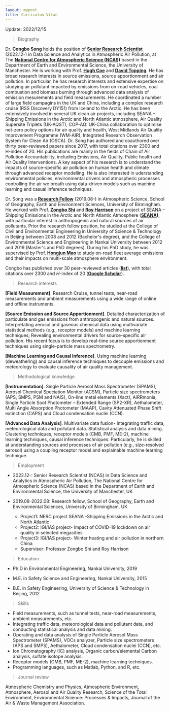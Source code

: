 ```yaml
---
layout: mypost
title: Curriculum Vitae
---
```

Update: 2022/12/15

> Biography

Dr. **Congbo Song** holds the position of <span style="color:blue">**[Senior Research Scientist](https://research.manchester.ac.uk/en/persons/congbo-song)**</span> (2022.12-) in Data Science and Analytics in Atmospheric Air Pollution, at The **[National Centre for Atmospheric Science (NCAS)](https://ncas.ac.uk)** based in the Department of Earth and Environmental Science, the University of Manchester. He is working with Prof. **[Hugh Coe](https://www.research.manchester.ac.uk/portal/hugh.coe.html)** and **[David Topping](https://research.manchester.ac.uk/en/persons/david.topping)**. He has broad research interests in source emissions, source apportionment and air pollution. In particular, he has research interests and extensive expertise on studying air pollutant impacted by emissions from on-road vehicles, coal combustion and biomass burning through advanced data analysis of emission mesurements and field measurements. He coordinated a number of large field campagins in the UK and China, including a complex research cruise (RSS Discovery DY151) from Iceland to the Arctic. He has been extensively involved in several UK clean air projects, including SEANA – Shipping Emissions in the Arctic and North Atlantic atmosphere, Air Quality Supersite Triplets (UK-AQST), COP-AQ: UK-China collaboration to optimise net-zero policy options for air quality and health, West Midlands Air Quality Improvement Programme (WM-AIR), Integrated Research Observation System for Clean Air (OSCA). Dr. Song has authored and coauthored over thirty peer-reviewed papers since 2017, with total citations over 2300 and H-index of 20. His publications are mainly in the fields of Chain of Air Pollution Accountability, including Emissions, Air Quality, Public health and Air Quality Interventions. A key aspect of his research is to understand the impacts of source-specific air pollution on human health and climate through advanced receptor modelling. He is also interested in uderstanding environmental policies, environmental drivers and atmospheric processes controlling the air we breath using data-driven models such as machine learning and casual inference techniques.

Dr. Song was a <span style="color:blue">**[Research Fellow](https://research.birmingham.ac.uk/en/persons/congbo-song)**</span> (2019.08-) in Atmospheric Science, School of Geography, Earth and Environment Sciences, University of Birmingham. He worked with Prof. **[Zongbo Shi](https://www.birmingham.ac.uk/staff/profiles/gees/shi-zongbo.aspx)** and **[Roy Harrison](https://www.birmingham.ac.uk/staff/profiles/gees/harrison-roy.aspx)** on a project of SEANA – Shipping Emissions in the Arctic and North Atlantic Atmosphere (**[SEANA](https://www.birmingham.ac.uk/research/activity/environmental-health/projects/seana/index.aspx))**, with particular interest in anthropogenic and natural sources of air pollutants. Prior the research fellow position, he studied at the College of Civil and Environmental Engineering in University of Science & Technology in Beijing between 2008 and 2012 (Bachelor's degree), and the College of Environmental Science and Engineering in Nankai University between 2012 and 2019 (Master's and PhD degrees). During his PhD study, he was supervised by Prof. **[Hongjun Mao](https://env.nankai.edu.cn/2019/0612/c14180a177249/page.htm)** to study on-road fleet average emissions and their impacts on multi-scale atmosphere environment.

Congbo has published over 30 peer-reviewed articles (**[list](/pages/publications)**), with total citations over 2300 and *H*-index of 20 (**[Google Scholar](https://scholar.google.com/citations?user=JcL-uzcAAAAJ&hl=en)**).

> Research interests

**[Field Measurement]**. Research Cruise, tunnel tests, near-road measurements and ambient measurements using a wide range of online and offline instruments. 

**[Source Emission and Source Apportionment]**. Detailed characterization of particulate and gas emissions from anthropogenic and natural sources. Interpretating aerosol and gaseous chemical data using multivariate statistical methods (e.g., receptor models) and machine learning techniques; Revealing environmental drivers for source-specific air pollution. His recent focus is to develop real-time source apportionment techniques using single-particle mass spectrometry. 

**[Machine Learning and Causal Inference]**. Using machine learning (deweathering) and causal inference techniques to decouple emissions and meteorology to evaluate causality of air quality management.

> Methodological knowledge

**[Instrumentation]**: Single Particle Aerosol Mass Spectrometer (SPAMS), Aerosol Chemical Speciation Monitor (ACSM), Particle size spectrometers (APS, SMPS, PSM and NAIS), On-line metal elements (Xact), AiRRmonia, Single Particle Soot Photometer – Extended Range (SP2-XR), Aethalometer, Multi Angle Absorption Photometer (MAAP), Cavity Attenuated Phase Shift extinction (CAPS) and Cloud condensation nuclei (CCN). 

**[Advanced Data Analysis]**. Multivariate data fusion- Integrating traffic data, meteorological data and pollutant data. Statistical analysis and data mining. Clustering techniques, receptor models (CMB, PMF, ME-2), machine learning techniques, causal inference techniques. Particularly, he is skilled at understanding sources and processes of air pollution (e.g., size-resolved aerosol) using a coupling receptor model and explainable machine learning technique.

> Employment
- 2022.12-: Senior Research Scientist (NCAS) in Data Science and Analytics in Atmospheric Air Pollution, The National Centre for Atmospheric Science (NCAS) based in the Department of Earth and Environmental Science, the University of Manchester, UK

- 2019.08-2022.08: Research fellow, School of Geography, Earth and Environmental Sciences, University of Birmingham, UK
  * Project1: NERC project SEANA -Shipping Emissions in the Arctic and North Atlantic
  * Project2: IGI/IAS project- Impact of COVID-19 lockdown on air quality in selected megacities
  * Project3: IGI/IAS project- Winter heating and air pollution in northern China
  * Supervisor: Professor Zongbo Shi and Roy Harrison

> Education

- Ph.D in Environmental Engineering, Nankai University, 2019

- M.E. in Safety Science and Engineering, Nankai University, 2015

- B.E. in Safety Engineering, University of Science & Technology in Beijing, 2012

> Skills

* Field measurements, such as tunnel tests, near-road measurements, ambient measurements, etc.
* Integrating traffic data, meteorological data and pollutant data, and conducting statistical analysis and data mining.
* Operating and data analysis of Single Particle Aerosol Mass Spectrometer (SPAMS), VOCs analyzer, Particle size spectrometers (APS and SMPS), Aethalometer, Cloud condensation nuclei (CCN), etc.
* Ion Chromatography (IC) analysis, Organic carbon/elemental Carbon analysis, sulfate isotope analysis.
* Receptor models (CMB, PMF, ME-2), machine learning techniques.
* Programming languages, such as Matlab, Python, and R, etc.

> Journal review

Atmospheric Chemistry and Physics, Atmospheric Environment, Atmosphere, Aerosol and Air Quality Research, Science of the Total Environment, Environmental Science: Processes & Impacts, Journal of the Air & Waste Management Association.
